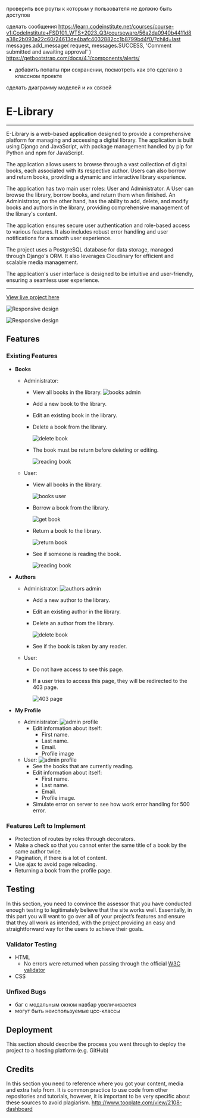 проверить все роуты к которым у пользователя не должно быть доступов

сделать сообщения
https://learn.codeinstitute.net/courses/course-v1:CodeInstitute+FSD101_WTS+2023_Q3/courseware/56a2da0940b4411d8a38c2b093a22c60/24613de4bafc4032882cc1b8799bd4f0/?child=last
messages.add_message(
request, messages.SUCCESS,
'Comment submitted and awaiting approval'
)
https://getbootstrap.com/docs/4.1/components/alerts/
- добавить попапы при сохранении, посмотреть как это сделано в классном проекте

сделать диаграмму моделей и их связей

# E-Library

---
E-Library is a web-based application designed to provide a comprehensive platform for managing and accessing a digital library. 
The application is built using Django and JavaScript, with package management handled by pip for Python and npm for 
JavaScript.

The application allows users to browse through a vast collection of digital books, each associated with its respective author. 
Users can also borrow and return books, providing a dynamic and interactive library experience.

The application has two main user roles: User and Administrator. 
A User can browse the library, borrow books, and return them when finished. An Administrator, on the other hand, 
has the ability to add, delete, and modify books and authors in the library, providing comprehensive management of the 
library's content.

The application ensures secure user authentication and role-based access to various features. 
It also includes robust error handling and user notifications for a smooth user experience.

The project uses a PostgreSQL database for data storage, managed through Django's ORM. 
It also leverages Cloudinary for efficient and scalable media management.

The application's user interface is designed to be intuitive and user-friendly, ensuring a seamless user experience.

---
[View live project here](https://pp4-library-f562eb8422f8.herokuapp.com)

![Responsive design](static/img/readme/smartphones.png)

![Responsive design](static/img/readme/desktop.png)


## Features 


### Existing Features

- __Books__
    - Administrator: 
        - View all books in the library.
        ![books admin](static/img/readme/books-admin.png) 
        - Add a new book to the library.
        - Edit an existing book in the library.
        - Delete a book from the library.
      
          ![delete book](static/img/readme/delete-book.png)

        - The book must be return before deleting or editing.
      
          ![reading book](static/img/readme/delete-book-tooltip.png)
  
    - User:

        - View all books in the library.
      
          ![books user](static/img/readme/books-user.png)
        - Borrow a book from the library.

          ![get book](static/img/readme/get-book.png)

        - Return a book to the library.

          ![return book](static/img/readme/return-book.png)

        - See if someone is reading the book.

          ![reading book](static/img/readme/reading-book.png)


- __Authors__
    - Administrator:
     ![authors admin](static/img/readme/authors-admin.png)
        - Add a new author to the library.
        - Edit an existing author in the library.
        - Delete an author from the library.
      
          ![delete book](static/img/readme/delete-author.png)
        - See if the book is taken by any reader.
          
    - User:
        - Do not have access to see this page.
        - If a user tries to access this page, they will be redirected to the 403 page.

          ![403 page](static/img/readme/403.png)        

- __My Profile__
    - Administrator:
      ![admin profile](static/img/readme/profile-admin.png)
        - Edit information about itself:
          - First name.
          - Last name.
          - Email.
          - Profile image
    - User:
      ![admin profile](static/img/readme/profile-user.png)
        - See the books that are currently reading.
        - Edit information about itself:
            - First name.
            - Last name.
            - Email.
            - Profile image.
        - Simulate error on server to see how work error handling for 500 error.        

### Features Left to Implement
- Protection of routes by roles through decorators.
- Make a check so that you cannot enter the same title of a book by the same author twice.
- Pagination, if there is a lot of content.
- Use ajax to avoid page reloading.
- Returning a book from the profile page.

## Testing

In this section, you need to convince the assessor that you have conducted enough testing to legitimately believe that the site works well. Essentially, in this part you will want to go over all of your project’s features and ensure that they all work as intended, with the project providing an easy and straightforward way for the users to achieve their goals.


### Validator Testing

- HTML
    - No errors were returned when passing through the official [W3C validator](https://validator.w3.org/nu/?doc=https%3A%2F%2Fcode-institute-org.github.io%2Flove-running-2.0%2Findex.html)
- CSS


### Unfixed Bugs

- баг с модальным окном навбар увеличивается
- могут быть неиспользуемые цсс-классы


## Deployment

This section should describe the process you went through to deploy the project to a hosting platform (e.g. GitHub)


## Credits

In this section you need to reference where you got your content, media and extra help from. It is common practice to use code from other repositories and tutorials, however, it is important to be very specific about these sources to avoid plagiarism.
http://www.tooplate.com/view/2108-dashboard